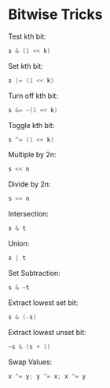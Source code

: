 # Bitwise Tricks

Test kth bit:

```java
s & (1 << k)
```

Set kth bit:

```java
s |= (1 << k)
```

Turn off kth bit:

```java
s &= ~(1 << k)
```

Toggle kth bit:

```java
s ^= (1 << k)
```

Multiple by 2n:

```java
s << n
```

Divide by 2n:

```java
s >> n
```

Intersection:

```java
s & t
```

Union:

```java
s | t
```

Set Subtraction:

```java
s & ~t
```

Extract lowest set bit:

```java
s & (-s)
```

Extract lowest unset bit:

```java
~s & (s + 1)
```

Swap Values:

```java
x ^= y; y ^= x; x ^= y
```
